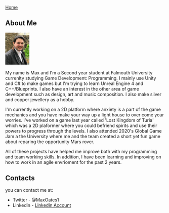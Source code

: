 <a href="https://virtualvortex.github.io/MainMenu/">Home</a>


## About Me 

<img class = "one" src="PictureOfMe.jpg" width="15%" height="15%" />

My name is Max and I'm a Second year student at Falmouth University currenlty studying Game Development: Programming. I mainly use Unity and C# to make games but I'm trying to learn Unreal Engine 4 and C++/Blueprints. I also have an interest in the other area of game development such as design, art and music composition. I also make silver and copper jewellery as a hobby.

I'm currently working on a 2D platform where anxiety is a part of the game mechanics and you have make your way up a light house to over come your worries. I've worked on a game last year called 'Lost Kingdom of Turia' which was a 2D plaformer where you could befriend spirits and use their powers to progress through the levels. I also attended 2020's Global Game Jam a the University where me and the team created a short yet fun game about reparing the opportunity Mars rover.

All of these projects have helped me improve both with my programming and team working skills. In addition, I have been learning and improving on how to work in an agile envrioment for the past 2 years.

## Contacts


you can contact me at:
<ul style="list-style-type:disc;">
  <li>
    Twitter - @MaxOates1
  </li>
  <li>
    Linkedin - <a href="https://www.linkedin.com/in/max-oates-8747a419a/">Linkedin Account</a>
  </li>
</ul>
